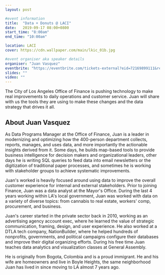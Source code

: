 ```yaml
---
layout: post

#event information
title:  "Data + Donuts @ LACI"
date:   2019-09-17 08:00+0800
start_time: "8:00am"
end_time: "10:00am"

location: LACI
cover: https://cdn.wallpaper.com/main/lkic_01b.jpg

#event organiser aka speaker details
organiser: "Juan Vasquez"
eventbrite: "https://eventbrite.com/tickets-external?eid=72169899111&ref=etckt"
slides: ""
video: ""
---
```


The City of Los Angeles Office of Finance is pushing technology to make real improvements to daily operations and customer service. Juan will share with us the tools they are using to make these changes and the data strategy that drives it all.

## About Juan Vasquez

As Data Programs Manager at the Office of Finance, Juan is a leader in modernizing and optimizing how the 400-person department collects, reports, manages, and uses data, and more importantly the actionable insights derived from it. Some days, he builds map-based tools to provide business intelligence for decision makers and organizational leaders, other days he is writing SQL queries to feed data into email newsletters or the digitization of traditional paper processes, and sometimes he is working with stakeholder groups to achieve systematic improvements. 

Juan's worked is heavily focused around using data to improve the overall customer experience for internal and external stakeholders. Prior to joining Finance, Juan was a data analyst at the Mayor's Office. During the last 4 years working within LA's local government, Juan was worked with data on a variety of diverse topics: from cannabis to real estate, workers' comp, procurement, and business.

Juan's career started in the private sector back in 2010, working as an advertising agency account exec, where he learned the value of strategic communication, framing, design, and user experience. He also worked at a DTLA tech company, NationBuilder, where he helped hundreds of nonprofits, governments, and political campaigns configure their databases and improve their digital organizing efforts. During his free time Juan teaches data analytics and visualization classes at General Assembly. 

He is originally from Bogota, Colombia and is a proud immigrant. He and his wife are homeowners and live in Boyle Heights, the same neighborhood Juan has lived in since moving to LA almost 7 years ago.